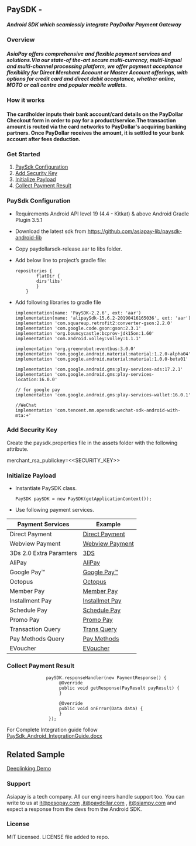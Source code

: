 
## PaySDK -   
##### Android SDK which seamlessly integrate PayDollar Payment Gateway

### Overview

##### AsiaPay offers comprehensive and flexible payment services and solutions.Via our state-of the-art secure multi-currency, multi-lingual and multi-channel processing platform, we offer payment acceptance flexibility for Direct Merchant Account or Master Account offerings, with options for credit card and direct debit acceptance, whether online, MOTO or call centre and popular mobile wallets.

### How it works
#### The cardholder inputs their bank account/card details on the PayDollar Checkout form in order to pay for a product/service.The transaction amount is routed via the card networks to PayDollar's acquiring banking partners. Once PayDollar receives the amount, it is settled to your bank account after fees deduction.

### Get Started

1. [PaySdk Configuration](#paysdk-configuration)
2. [Add Security Key](#add-security-key)
3. [Initialize Payload](#initialize-payload)
4. [Collect Payment Result](#collect-payment-result)

### PaySdk Configuration

*  Requirements
Android API level 19 (4.4 - Kitkat) & above 
Android Gradle Plugin 3.5.1

* Download the latest sdk from https://github.com/asiapay-lib/paysdk-android-lib

*	Copy paydollarsdk-release.aar to libs folder. 

* 	Add below line to project’s gradle file:
	```  
    repositories {
			flatDir {
			dirs'libs'
			} 
        }
	```
	
* Add following libraries to gradle file

	```  
    implementation(name: 'PaySDK-2.2.6', ext: 'aar')
    implementation(name: 'alipaySdk-15.6.2-20190416165036', ext: 'aar')
    implementation 'com.squareup.retrofit2:converter-gson:2.2.0'
    implementation 'com.google.code.gson:gson:2.3.1'
    implementation 'org.bouncycastle:bcprov-jdk15on:1.60'
    implementation 'com.android.volley:volley:1.1.1'

    implementation 'org.greenrobot:eventbus:3.0.0'
    implementation 'com.google.android.material:material:1.2.0-alpha04'
    implementation 'com.google.android.material:material:1.0.0-beta01'

    implementation 'com.google.android.gms:play-services-ads:17.2.1'
    implementation 'com.google.android.gms:play-services-location:16.0.0'

    // for google pay
    implementation 'com.google.android.gms:play-services-wallet:16.0.1'

    //WeChat
    implementation 'com.tencent.mm.opensdk:wechat-sdk-android-with-mta:+'
	``` 


### Add Security Key

Create the paysdk.properties file in the assets folder with the following attribute.

merchant_rsa_publickey=<<SECURITY_KEY>>

### Initialize Payload

* Instantiate PaySDK class.
	```  
    PaySDK paySDK = new PaySDK(getApplicationContext());
    ```

* Use following payment services.
 

    

Payment Services | Example
--- | --- 
Direct Payment | [Direct Payment](https://github.com/asiapay-lib/paysdk-android-demo/blob/master/DirectPay/README.md)
Webview Payment | [Webview Payment](https://github.com/asiapay-lib/paysdk-android-demo/blob/master/Webview/README.md)
3Ds 2.0 Extra Paramters  | [3DS](https://github.com/asiapay-lib/paysdk-android-demo/blob/master/3DS/README.md)
AliPay  | [AliPay](https://github.com/asiapay-lib/paysdk-android-demo/blob/master/AliPay/README.md)
Google Pay™  | [Google Pay™](https://github.com/asiapay-lib/paysdk-android-demo/tree/master/GooglePay/README.md)
Octopus | [Octopus](https://github.com/asiapay-lib/paysdk-android-demo/tree/master/Octopus)
Member Pay | [Member Pay](https://github.com/asiapay-lib/paysdk-android-demo/blob/master/MemberPay/README.md)
Installment Pay | [Installmet Pay](https://github.com/asiapay-lib/paysdk-android-demo/blob/master/InstallmentPay/README.md)
Schedule Pay | [Schedule Pay](https://github.com/asiapay-lib/paysdk-android-demo/blob/master/SchedulePay/README.md)
Promo Pay | [Promo Pay](https://github.com/asiapay-lib/paysdk-android-demo/blob/master/PromoPay/README.md)
Transaction Query | [Trans Query](https://github.com/asiapay-lib/paysdk-android-demo/blob/master/TRANSQUERY/README.md)
Pay Methods Query | [Pay Methods](https://github.com/asiapay-lib/paysdk-android-demo/tree/master/PayMethod/README.md)
EVoucher | [EVoucher](https://github.com/asiapay-lib/paysdk-android-demo/tree/master/EVoucher)

### Collect Payment Result

```
               paySDK.responseHandler(new PaymentResponse() {
                    @Override
                    public void getResponse(PayResult payResult) {
                    }

                    @Override
                    public void onError(Data data) {
                    }
                });
```

For Complete Integration guide follow [PaySdk_Android_IntegrationGuide.docx](https://github.com/asiapay-lib/paysdk-android-lib/files/4444819/PaySdk_ANdroid_IntegrationGuide.docx)

## Related Sample
[Deeplinking Demo](https://github.com/asiapay-lib/android-deeplink-demo)

### Support
Asiapay is a tech company. All our engineers handle support too. You can write to us at it@pesopay.com ,it@paydollar.com , it@siampy.com and expect a response from the devs from the Android SDK.

### License
MIT Licensed. LICENSE file added to repo.



                
                


